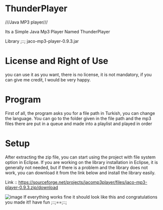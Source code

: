# ThunderPlayer
///Java MP3 player///

Its a Simple Java Mp3 Player Named ThunderPlayer

Library ;::; jaco-mp3-player-0.9.3.jar
# License and Right of Use
you can use it as you want, there is no license, it is not mandatory, if you can give me credit, I would be very happy.
# Program
First of all, the program asks you for a file path in Turkish, you can change the language. You can go to the folder given in the file path and the mp3 files there are put in a queue and made into a playlist and played in order
# Setup
After extracting the zip file, you can start using the project with file system option in Eclipse.
If you are working on the library installation in Eclipse, it is generally not needed, but if there is a problem and the library does not work, you can download it from the link below and install the library easily.

Link :: https://sourceforge.net/projects/jacomp3player/files/jaco-mp3-player-0.9.3.zip/download

![image](https://user-images.githubusercontent.com/46716625/132866839-338d1ac4-a571-4f81-aa64-a9025827bbda.png)
 If everything works fine it should look like this
 and congratulations you made it!!
 have fun ;::;==;::;
